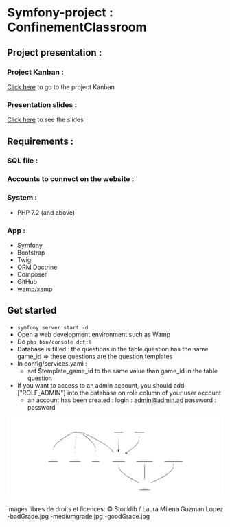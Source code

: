 # Symfony-project : ConfinementClassroom

## Project presentation :

### Project Kanban :
[Click here](https://github.com/Zerui-WANG/Symfony-project/projects/1) to go to the project Kanban
### Presentation slides :
[Click here](https://github.com/Zerui-WANG/Symfony-project/blob/develop/presentation_slides.pdf) to see the slides
## Requirements :
### SQL file :
### Accounts to connect on the website :
### System : 
- PHP 7.2 (and above)
### App : 
- Symfony
- Bootstrap
- Twig
- ORM Doctrine
- Composer
- GitHub
- wamp/xamp
## Get started
- `symfony server:start -d`
- Open a web development environment such as Wamp
- Do `php bin/console d:f:l`
- Database is filled : the questions in the table question has the same game_id => these questions are the question templates
- In config/services.yaml : 
    - set $template_game_id to the same value than game_id in the table question 
- If you want to access to an admin account, you should add ["ROLE_ADMIN"] into the database on role column of your user account
    - an account has been created : 
      login : admin@admin.ad  password : password

![Alt text](./diagrammeClasse.svg)

images libres de droits et licences:
© Stocklib / Laura Milena Guzman Lopez
-badGrade.jpg
-mediumgrade.jpg
-goodGrade.jpg
